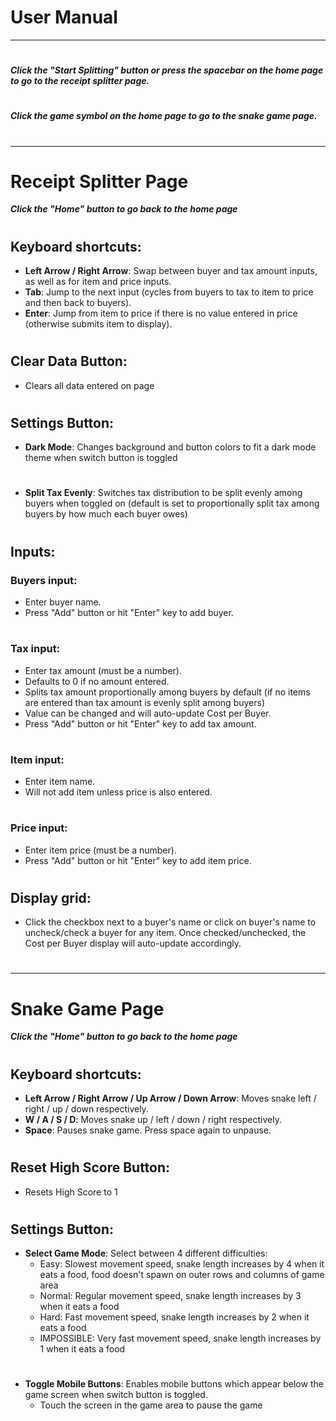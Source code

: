 # **User Manual**
____________________________________________________________________

# 
***Click the "Start Splitting" button or press the spacebar on the home page to go to the receipt splitter page.***  
# 
***Click the game symbol on the home page to go to the snake game page.***
# 
____________________________________________________________________
# 

# Receipt Splitter Page
***Click the "Home" button to go back to the home page***
#   
# 
# 
## Keyboard shortcuts:
- **Left Arrow / Right Arrow**: Swap between buyer and tax amount inputs, as well as for item and price inputs.
- **Tab**: Jump to the next input (cycles from buyers to tax to item to price and then back to buyers).
- **Enter**: Jump from item to price if there is no value entered in price (otherwise submits item to display).
# 
# 

## Clear Data Button:
- Clears all data entered on page
# 
# 

## Settings Button:
- **Dark Mode**: Changes background and button colors to fit a dark mode theme when switch button is toggled
# 
# 

- **Split Tax Evenly**: Switches tax distribution to be split evenly among buyers when toggled on (default is set to proportionally split tax among buyers by how much each buyer owes)
# 
# 

## Inputs:
### Buyers input:
- Enter buyer name.  
- Press "Add" button or hit "Enter" key to add buyer.
# 
# 

### Tax input:
- Enter tax amount (must be a number).
- Defaults to 0 if no amount entered.
- Splits tax amount proportionally among buyers by default (if no items are entered than tax amount is evenly split among buyers)
- Value can be changed and will auto-update Cost per Buyer.
- Press "Add" button or hit "Enter" key to add tax amount.  
# 
# 

### Item input:
- Enter item name.
- Will not add item unless price is also entered. 
# 
#   

### Price input:
- Enter item price (must be a number).
- Press "Add" button or hit "Enter" key to add item price.
# 
# 

## Display grid:
- Click the checkbox next to a buyer's name or click on buyer's name to uncheck/check a buyer for any item. Once checked/unchecked, the Cost per Buyer display will auto-update accordingly.

# 
# 
____________________________________________________________________
# 
# Snake Game Page
***Click the "Home" button to go back to the home page***
# 
# 
# 

## Keyboard shortcuts:
- **Left Arrow / Right Arrow / Up Arrow / Down Arrow**: Moves snake left / right / up / down respectively.
- **W / A / S / D**: Moves snake up / left / down / right respectively.
- **Space**: Pauses snake game. Press space again to unpause.
# 
# 

## Reset High Score Button:
- Resets High Score to 1
# 
# 

## Settings Button:
- **Select Game Mode**: Select between 4 different difficulties: 
    - Easy: Slowest movement speed, snake length increases by 4 when it eats a food, food doesn't spawn on outer rows and columns of game area
    - Normal: Regular movement speed, snake length increases by 3 when it eats a food
    - Hard: Fast movement speed, snake length increases by 2 when it eats a food
    - IMPOSSIBLE: Very fast movement speed, snake length increases by 1 when it eats a food
# 
# 

- **Toggle Mobile Buttons**: Enables mobile buttons which appear below the game screen when switch button is toggled. 
    - Touch the screen in the game area to pause the game

# 